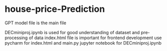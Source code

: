 # house-price-Prediction
GPT model file is the main file

DECminiproj.ipynb is used for good understanding of dataset and pre-processing of data 
index.html file is important for frontend development
use pycharm for index.html and main.py
jupyter notebook for DECminiproj.ipynb
